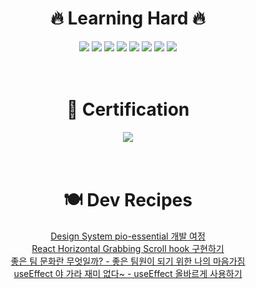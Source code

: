 
<!---
OhWonJu/OhWonJu is a ✨ special ✨ repository because its `README.md` (this file) appears on your GitHub profile.
You can click the Preview link to take a look at your changes.
--->
<div align="center">
  <h1>🔥 Learning Hard 🔥</h1>
  <div id="badges">
    <img src="https://img.shields.io/badge/JavaScript-F7DF1E?style=flat-square&logo=JavaScript&logoColor=white"/>
    <img src="https://img.shields.io/badge/TypeScript-3178C6?style=flat-square&logo=TypeScript&logoColor=white"/>
    <img src="https://img.shields.io/badge/React-61DAFB?style=flat-square&logo=React&logoColor=white"/>
    <img src="https://img.shields.io/badge/Next-000000?style=flat-square&logo=Next.js&logoColor=white"/> 
    <img src="https://img.shields.io/badge/GraphQL-E434AA?style=flat-square&logo=GraphQL&logoColor=white"/>
    <img src="https://img.shields.io/badge/Apollo GraphQL-311C87?style=flat-square&logo=Apollo GraphQL&logoColor=white"/>
    <img src="https://img.shields.io/badge/NestJS-E0234E?style=flat-square&logo=NestJS&logoColor=white"/>
    <img src="https://img.shields.io/badge/Python-3776AB?style=flat-square&logo=Python&logoColor=white"/>
  </div>

  <br />
  <br />

 <h1>🧐 Certification</h1>
 <div id="badges">
   <a href="https://www.credential.net/a5c7c48b-9be3-4e75-b324-49b05d81cfff#gs.2fxttg" target="_blank">
     <img src="https://img.shields.io/badge/TensorFlow-FF6F00?style=flat-square&logo=TensorFlow&logoColor=white"/>
   </a>
 </div>

 <br />
 <br />

 <div>
   <h1>🍽️ Dev Recipes</h1>
   <a href="https://dev-recipe.life/blog/afdfb1f2-771d-4dc4-ac3e-b1db61cc9f75">
     <span>Design System pio-essential 개발 여정</span>
   </a>
   <br />
   <a href="https://dev-recipe.life/blog/48d33881-afc2-4ab4-a8d2-69d28fb9e16d">
     <span>React Horizontal Grabbing Scroll hook 구현하기</span>
   </a>
   <br />
    <a href="https://dev-recipe.life/blog/193931dd-fabc-48ae-bb09-3ff86e2623ab">
     <span>좋은 팀 문화란 무엇일까? - 좋은 팀원이 되기 위한 나의 마음가짐</span>
   </a>
   <br />
   <a href="https://dev-recipe.life/blog/6b68a0ac-fc96-4a29-a7c6-0f57fd2f1f1d">
     <span>useEffect 야 가라 재미 없다~ - useEffect 올바르게 사용하기</span>
   </a>
 </div>
</div>

